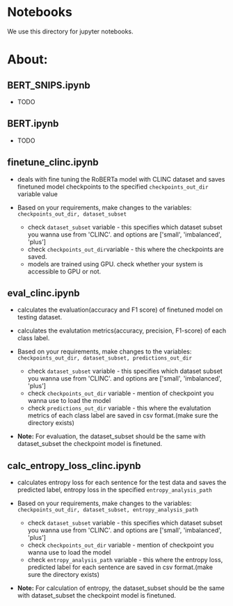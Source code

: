 # Notebooks
We use this directory for jupyter notebooks.

# About:
## BERT_SNIPS.ipynb
- TODO

## BERT.ipynb
- TODO

## finetune_clinc.ipynb

- deals with fine tuning the RoBERTa model with CLINC dataset and saves finetuned model checkpoints to the specified `checkpoints_out_dir` variable value 

- Based on your requirements, make changes to the variables:  `checkpoints_out_dir, dataset_subset`
  - check `dataset_subset` variable - this specifies which dataset subset you wanna use from 'CLINC'. and options are ['small', 'imbalanced', 'plus']
  - check `checkpoints_out_dir`variable - this where the checkpoints are saved.
  - models are trained using GPU. check whether your system is accessible to GPU or not.

## eval_clinc.ipynb
- calculates the evaluation(accuracy and F1 score) of finetuned model on testing dataset.
- calculates the evalutation metrics(accuracy, precision, F1-score) of each class label.

- Based on your requirements, make changes to the variables:  `checkpoints_out_dir, dataset_subset, predictions_out_dir`
  - check `dataset_subset` variable - this specifies which dataset subset you wanna use from 'CLINC'. and options are ['small', 'imbalanced', 'plus']
  - check `checkpoints_out_dir` variable - mention of checkpoint you wanna use to load the model
  - check `predictions_out_dir` variable - this where the evalutation metrics of each class label are saved in csv format.(make sure the directory exists)
- **Note:**  For evaluation, the dataset_subset should be the same with dataset_subset the checkpoint model is finetuned.


## calc_entropy_loss_clinc.ipynb
- calculates entropy loss for each sentence for the test data and saves the predicted label, entropy loss in the specified  `entropy_analysis_path`

- Based on your requirements, make changes to the variables:  `checkpoints_out_dir, dataset_subset, entropy_analysis_path`
  - check `dataset_subset` variable - this specifies which dataset subset you wanna use from 'CLINC'. and options are ['small', 'imbalanced', 'plus']
  - check `checkpoints_out_dir` variable - mention of checkpoint you wanna use to load the model
  - check `entropy_analysis_path` variable - this where the entropy loss, predicted label for each sentence are saved in csv format.(make sure the directory exists)
- **Note:**  For calculation of entropy, the dataset_subset should be the same with dataset_subset the checkpoint model is finetuned.




